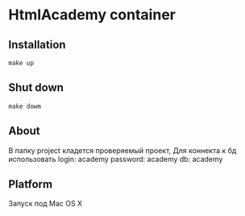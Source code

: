 HtmlAcademy container
====================

Installation
---------------
```
make up
```

Shut down
---------------
```
make dowm
```

About
-----
В папку project кладется проверяемый проект,
Для коннекта к бд использовать
login: academy
password: academy
db: academy

Platform
--------
Запуск под Mac OS X